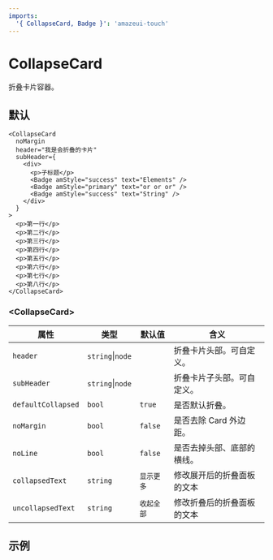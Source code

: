 ```yaml
---
imports:
  '{ CollapseCard, Badge }': 'amazeui-touch'
---
```


# CollapseCard

折叠卡片容器。

## 默认

```demo
<CollapseCard
  noMargin
  header="我是会折叠的卡片"
  subHeader={
    <div>
      <p>子标题</p>
      <Badge amStyle="success" text="Elements" />
      <Badge amStyle="primary" text="or or or" />
      <Badge amStyle="success" text="String" />
    </div>
  }
>
  <p>第一行</p>
  <p>第二行</p>
  <p>第三行</p>
  <p>第四行</p>
  <p>第五行</p>
  <p>第六行</p>
  <p>第七行</p>
  <p>第八行</p>
</CollapseCard>
```

### &lt;CollapseCard&gt;

| 属性          | 类型           | 默认值           | 含义                                      |
| ------------- | ------------- | --------------- | ---------------------------------------- |
| `header`           | `string`&#124;`node`   |             | 折叠卡片头部。可自定义。 |
| `subHeader`        | `string`&#124;`node`   |             | 折叠卡片子头部。可自定义。 |
| `defaultCollapsed` | `bool`                 | `true`      | 是否默认折叠。 |
| `noMargin`         | `bool`                 | `false`     | 是否去除 Card 外边距。 |
| `noLine`           | `bool`                 | `false`     | 是否去掉头部、底部的横线。 |
| `collapsedText`    | `string`               | `显示更多`   | 修改展开后的折叠面板的文本 |    
| `uncollapsedText`    | `string`             | `收起全部`   | 修改折叠后的折叠面板的文本 |    



## 示例
